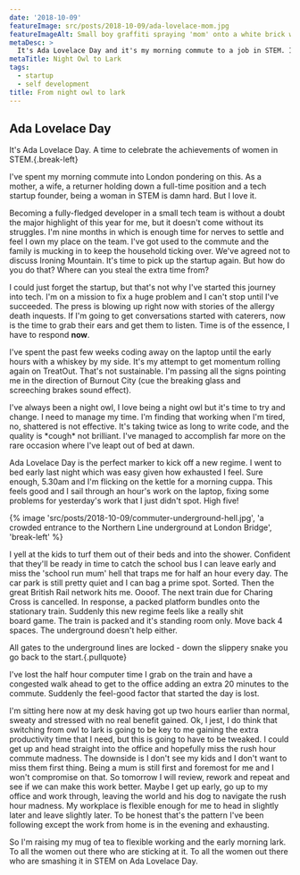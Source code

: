 ```yaml
---
date: '2018-10-09'
featureImage: src/posts/2018-10-09/ada-lovelace-mom.jpg
featureImageAlt: Small boy graffiti spraying 'mom' onto a white brick wall.
metaDesc: >
  It's Ada Lovelace Day and it's my morning commute to a job in STEM. I'm wondering. Can I switch from night time lingerer to early riser?
metaTitle: Night Owl to Lark
tags:
  - startup
  - self development
title: From night owl to lark
---
```


## Ada Lovelace Day

It's Ada Lovelace Day. A time to celebrate the achievements of women in STEM.{.break-left}

I've spent my morning commute into London pondering on this. As a mother, a wife, a returner holding down a full-time position and a tech startup founder, being a woman in STEM is damn hard. But I love it.

Becoming a fully-fledged developer in a small tech team is without a doubt the major highlight of this year for me, but it doesn't come without its struggles. I'm nine months in which is enough time for nerves to settle and feel I own my place on the team. I've got used to the commute and the family is mucking in to keep the household ticking over. We've agreed not to discuss Ironing Mountain. It's time to pick up the startup again. But how do you do that? Where can you steal the extra time from?

I could just forget the startup, but that's not why I've started this journey into tech. I'm on a mission to fix a huge problem and I can't stop until I've succeeded. The press is blowing up right now with stories of the allergy death inquests. If I'm going to get conversations started with caterers, now is the time to grab their ears and get them to listen. Time is of the essence, I have to respond **now**.

I've spent the past few weeks coding away on the laptop until the early hours with a whiskey by my side. It's my attempt to get momentum rolling again on TreatOut. That's not sustainable. I'm passing all the signs pointing me in the direction of Burnout City (cue the breaking glass and screeching brakes sound effect).

I've always been a night owl, I love being a night owl but it's time to try and change. I need to manage my time. I'm finding that working when I'm tired, no, shattered is not effective. It's taking twice as long to write code, and the quality is \*cough\* not brilliant. I've managed to accomplish far more on the rare occasion where I've leapt out of bed at dawn.

Ada Lovelace Day is the perfect marker to kick off a new regime. I went to bed early last night which was easy given how exhausted I feel. Sure enough, 5.30am and I'm flicking on the kettle for a morning cuppa. This feels good and I sail through an hour's work on the laptop, fixing some problems for yesterday's work that I just didn't spot. High five!

{% image 'src/posts/2018-10-09/commuter-underground-hell.jpg', 'a crowded entrance to the Northern Line underground at London Bridge', 'break-left' %}

I yell at the kids to turf them out of their beds and into the shower. Confident that they'll be ready in time to catch the school bus I can leave early and miss the 'school run mum' hell that traps me for half an hour every day. The car park is still pretty quiet and I can bag a prime spot. Sorted. Then the great British Rail network hits me. Oooof. The next train due for Charing Cross is cancelled. In response, a packed platform bundles onto the stationary train. Suddenly this new regime feels like a really shit board game. The train is packed and it's standing room only. Move back 4 spaces. The underground doesn't help either.

All gates to the underground lines are locked - down the slippery snake you go back to the start.{.pullquote}

I've lost the half hour computer time I grab on the train and have a congested walk ahead to get to the office adding an extra 20 minutes to the commute. Suddenly the feel-good factor that started the day is lost.

I'm sitting here now at my desk having got up two hours earlier than normal, sweaty and stressed with no real benefit gained. Ok, I jest, I do think that switching from owl to lark is going to be key to me gaining the extra productivity time that I need, but this is going to have to be tweaked. I could get up and head straight into the office and hopefully miss the rush hour commute madness. The downside is I don't see my kids and I don't want to miss them first thing. Being a mum is still first and foremost for me and I won't compromise on that. So tomorrow I will review, rework and repeat and see if we can make this work better. Maybe I get up early, go up to my office and work through, leaving the world and his dog to navigate the rush hour madness. My workplace is flexible enough for me to head in slightly later and leave slightly later. To be honest that's the pattern I've been following except the work from home is in the evening and exhausting.

So I'm raising my mug of tea to flexible working and the early morning lark. To all the women out there who are sticking at it. To all the women out there who are smashing it in STEM on Ada Lovelace Day.
